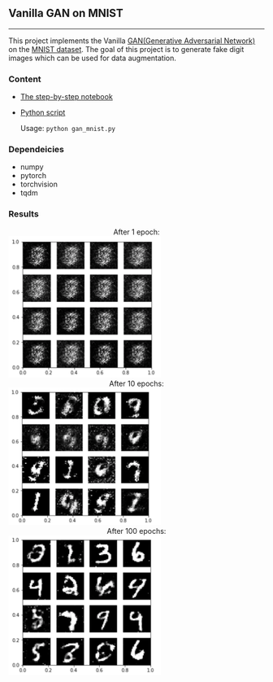 ## Vanilla GAN on MNIST
---
This project implements the Vanilla [GAN(Generative Adversarial Network)](https://papers.nips.cc/paper/5423-generative-adversarial-nets.pdf) on the [MNIST dataset](http://yann.lecun.com/exdb/mnist/). The goal of this project is to generate fake digit images which can be used for data augmentation.



### Content

- [The step-by-step notebook](gan_mnist.ipynb)

- [Python script](gan_mnist.py)

  Usage: `python gan_mnist.py`


### Dependeicies 
- numpy
- pytorch
- torchvision
- tqdm

### Results


<center>After 1 epoch:</center>  
<img src="example_images/1st_epoch.png" alt="drawing" width="300"/>

<center>After 10 epochs:</center>  
<img src="example_images/10th_epoch.png" alt="drawing" width="300"/>

<center>After 100 epochs:</center>  
<img src="example_images/100th_epoch.png" alt="drawing" width="300"/>



